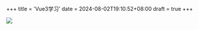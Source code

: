 +++
title = 'Vue3学习'
date = 2024-08-02T19:10:52+08:00
draft = true
+++

![](http://picgo.qisiii.asia/post/02-19-11-16-image.png)
